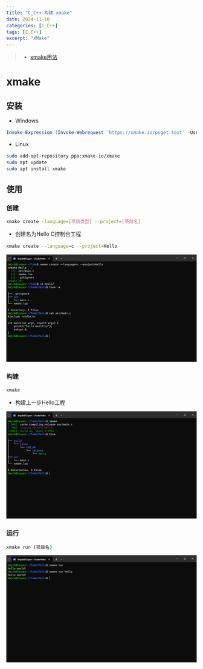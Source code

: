 ```yaml
---
title: "C_C++-构建-xmake"
date: 2024-11-10
categories: [C_C++]
tags: [C_C++]
excerpt: "XMake"
---
```


> - [xmake用法](https://xmake.io/#/zh-cn/about/introduction)

# xmake

## 安装

- Windows

```powershell
Invoke-Expression (Invoke-Webrequest 'https://xmake.io/psget.text' -UseBasicParsing).Content
```

- Linux

```sh
sudo add-apt-repository ppa:xmake-io/xmake
sudo apt update
sudo apt install xmake
```

## 使用

### 创建

```sh
xmake create -language=[项目类型] --project=[项目名]
```

- 创建名为Hello C控制台工程

```sh
xmake create --language=c --project=Hello
```

![](/Resource/Imgur/20241107_005519.jpg)


### 构建

```sh
xmake
```

- 构建上一步Hello工程

![](/Resource/Imgur/20241107_005926.jpg)

### 运行

```sh
xmake run (项目名)
```

![](/Resource/Imgur/20241107_010121.jpg)

